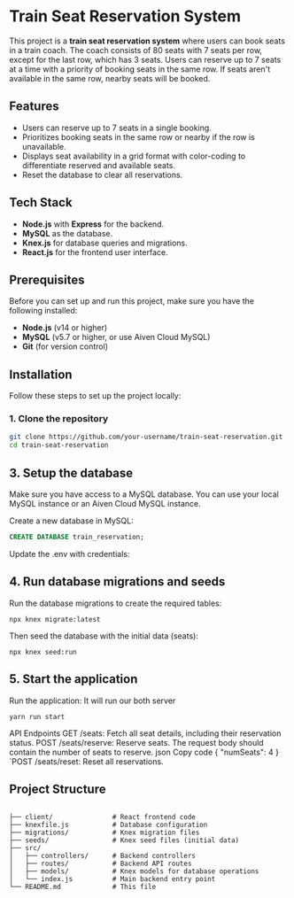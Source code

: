 # Train Seat Reservation System

This project is a **train seat reservation system** where users can book seats in a train coach. The coach consists of 80 seats with 7 seats per row, except for the last row, which has 3 seats. Users can reserve up to 7 seats at a time with a priority of booking seats in the same row. If seats aren't available in the same row, nearby seats will be booked.

## Features

- Users can reserve up to 7 seats in a single booking.
- Prioritizes booking seats in the same row or nearby if the row is unavailable.
- Displays seat availability in a grid format with color-coding to differentiate reserved and available seats.
- Reset the database to clear all reservations.

## Tech Stack

- **Node.js** with **Express** for the backend.
- **MySQL** as the database.
- **Knex.js** for database queries and migrations.
- **React.js** for the frontend user interface.

## Prerequisites

Before you can set up and run this project, make sure you have the following installed:

- **Node.js** (v14 or higher)
- **MySQL** (v5.7 or higher, or use Aiven Cloud MySQL)
- **Git** (for version control)

## Installation

Follow these steps to set up the project locally:

### 1. Clone the repository

```bash
git clone https://github.com/your-username/train-seat-reservation.git
cd train-seat-reservation
```

## 3. Setup the database
Make sure you have access to a MySQL database. You can use your local MySQL instance or an Aiven Cloud MySQL instance.

Create a new database in MySQL:

```sql
CREATE DATABASE train_reservation;
```

Update the .env with credentials:
## 4. Run database migrations and seeds
Run the database migrations to create the required tables:
```
npx knex migrate:latest
```
Then seed the database with the initial data (seats):
```
npx knex seed:run
```

## 5. Start the application
Run the application: It will run our both server
```
yarn run start
```
API Endpoints
GET /seats: Fetch all seat details, including their reservation status.
POST /seats/reserve: Reserve seats. The request body should contain the number of seats to reserve.
json
Copy code
{
  "numSeats": 4
}
`POST /seats/reset: Reset all reservations.

## Project Structure
```

├── client/               # React frontend code
├── knexfile.js           # Database configuration
├── migrations/           # Knex migration files
├── seeds/                # Knex seed files (initial data)
├── src/
│   ├── controllers/      # Backend controllers
│   ├── routes/           # Backend API routes
│   ├── models/           # Knex models for database operations
│   └── index.js          # Main backend entry point
└── README.md             # This file
```





